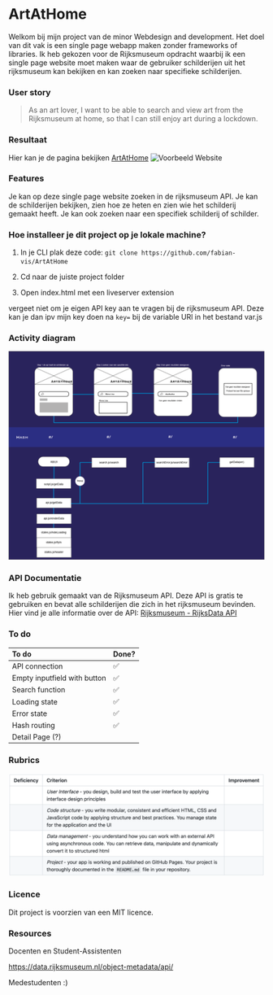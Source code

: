 # ArtAtHome

Welkom bij mijn project van de minor Webdesign and development. Het doel van dit vak is een single page webapp maken zonder frameworks of libraries. Ik heb gekozen voor de Rijksmuseum opdracht waarbij ik een single page website moet maken waar de gebruiker schilderijen uit het rijksmuseum kan bekijken en kan zoeken naar specifieke schilderijen.

### User story

> As an art lover, I want to be able to search and view art from the Rijksmuseum at home, so that I can still enjoy art during a lockdown.

### Resultaat

Hier kan je de pagina bekijken [ArtAtHome](https://fabian-vis.github.io/ArtAtHome/ "ArtAtHome")
![Voorbeeld Website](img/voorbeeldpagina.png)

### Features

Je kan op deze single page website zoeken in de rijksmuseum API. Je kan de schilderijen bekijken, zien hoe ze heten en zien wie het schilderij gemaakt heeft. Je kan ook zoeken naar een specifiek schilderij of schilder.

### Hoe installeer je dit project op je lokale machine?

1. In je CLI plak deze code: `git clone https://github.com/fabian-vis/ArtAtHome`

2. Cd naar de juiste project folder

3. Open index.html met een liveserver extension

vergeet niet om je eigen API key aan te vragen bij de rijksmuseum API. Deze kan je dan ipv mijn key doen na `key=` bij de variable URl in het bestand var.js

### Activity diagram

![Activity diagram](img/activitydiagramv2.png)

### API Documentatie

Ik heb gebruik gemaakt van de Rijksmuseum API. Deze API is gratis te gebruiken en bevat alle schilderijen die zich in het rijksmuseum bevinden. Hier vind je alle informatie over de API: [Rijksmuseum - RijksData API](https://github.com/cmda-minor-web/web-app-from-scratch-2122/blob/main/course/rijksmuseum.md)

### To do

| To do                        | Done? |
| :--------------------------- | :---- |
| API connection               | ✅    |
| Empty inputfield with button | ✅    |
| Search function              | ✅    |
| Loading state                | ✅    |
| Error state                  | ✅    |
| Hash routing                 | ✅    |
| Detail Page (?)              |       |

### Rubrics

![Beoordeling](img/rubrics.png)

### Licence

Dit project is voorzien van een MIT licence.

### Resources

Docenten en Student-Assistenten

https://data.rijksmuseum.nl/object-metadata/api/

Medestudenten :)
